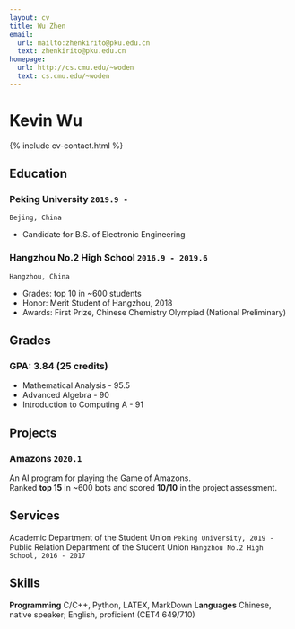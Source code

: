 ```yaml
---
layout: cv
title: Wu Zhen
email:
  url: mailto:zhenkirito@pku.edu.cn
  text: zhenkirito@pku.edu.cn
homepage:
  url: http://cs.cmu.edu/~woden
  text: cs.cmu.edu/~woden
---
```


# Kevin **Wu**

<!--
include contact information from the front matter
Supported arguments:
    - homepage: url, text
    - phone
    - email
-->

{% include cv-contact.html %}

## Education

### **Peking University** `2019.9 -`

```
Bejing, China
```

- Candidate for B.S. of Electronic Engineering

### **Hangzhou No.2 High School** `2016.9 - 2019.6`

```
Hangzhou, China
```

- Grades: top 10 in ~600 students
- Honor: Merit Student of Hangzhou, 2018
- Awards: First Prize, Chinese Chemistry Olympiad (National Preliminary)

## Grades

### **GPA: 3.84 (25 credits)**
- Mathematical Analysis - 95.5
- Advanced Algebra - 90
- Introduction to Computing A - 91

## Projects

### **Amazons** `2020.1`
An AI program for playing the Game of Amazons. <br>
Ranked **top 15** in ~600 bots and scored **10/10** in the project assessment.

## Services

Academic Department of the Student Union `Peking University, 2019 - ` <br>
Public Relation Department of the Student Union `Hangzhou No.2 High School, 2016 - 2017`

## Skills

**Programming** C/C++, Python, LATEX, MarkDown
**Languages** Chinese, native speaker; English, proficient (CET4 649/710)

<!-- ### Footer

Last updated: March 2020 -->
